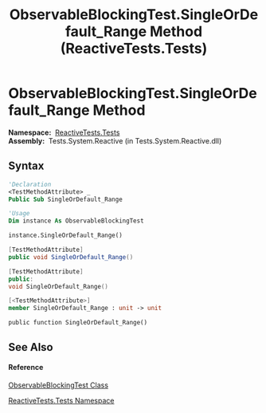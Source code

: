 ﻿---
title: ObservableBlockingTest.SingleOrDefault_Range Method  (ReactiveTests.Tests)
TOCTitle: SingleOrDefault_Range Method
ms:assetid: M:ReactiveTests.Tests.ObservableBlockingTest.SingleOrDefault_Range
ms:mtpsurl: https://msdn.microsoft.com/en-us/library/reactivetests.tests.observableblockingtest.singleordefault_range(v=VS.103)
ms:contentKeyID: 36620401
ms.date: 06/28/2011
mtps_version: v=VS.103
f1_keywords:
- ReactiveTests.Tests.ObservableBlockingTest.SingleOrDefault_Range
dev_langs:
- CSharp
- JScript
- VB
- FSharp
- c++
---

# ObservableBlockingTest.SingleOrDefault\_Range Method

**Namespace:**  [ReactiveTests.Tests](hh289046\(v=vs.103\).md)  
**Assembly:**  Tests.System.Reactive (in Tests.System.Reactive.dll)

## Syntax

``` vb
'Declaration
<TestMethodAttribute> _
Public Sub SingleOrDefault_Range
```

``` vb
'Usage
Dim instance As ObservableBlockingTest

instance.SingleOrDefault_Range()
```

``` csharp
[TestMethodAttribute]
public void SingleOrDefault_Range()
```

``` c++
[TestMethodAttribute]
public:
void SingleOrDefault_Range()
```

``` fsharp
[<TestMethodAttribute>]
member SingleOrDefault_Range : unit -> unit 
```

``` jscript
public function SingleOrDefault_Range()
```

## See Also

#### Reference

[ObservableBlockingTest Class](hh315164\(v=vs.103\).md)

[ReactiveTests.Tests Namespace](hh289046\(v=vs.103\).md)

